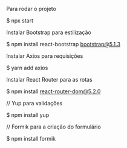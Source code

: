 Para rodar o projeto

$ npx start

Instalar Bootstrap para estilização

$ npm install react-bootstrap bootstrap@5.1.3

Instalar Axios para requisições 

$ yarn add axios

Instalar React Router para as rotas

$ npm install react-router-dom@5.2.0

// Yup para validações

$ npm install yup

// Formik para a criação do formulário 

$ npm install formik


